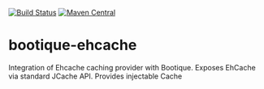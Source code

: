 [![Build Status](https://travis-ci.org/bootique/bootique-ehcache.svg)](https://travis-ci.org/bootique/bootique-ehcache)
[![Maven Central](https://maven-badges.herokuapp.com/maven-central/io.bootique.ehcache/bootique-ehcache/badge.svg)](https://maven-badges.herokuapp.com/maven-central/io.bootique.ehcache/bootique-ehcache/)

# bootique-ehcache

Integration of Ehcache caching provider with Bootique. Exposes EhCache via standard JCache API. 
Provides injectable Cache
